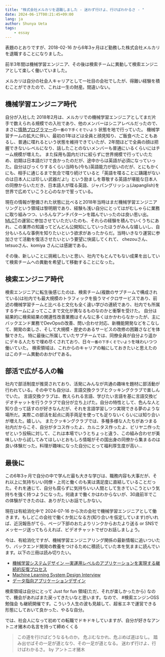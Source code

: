 ```yaml
---
title: "株式会社メルカリを退職しました - 迷わず行けよ、行けばわかるさ - "
date: 2024-06-17T00:21:45+09:00
lang: ja
author: Shunya Ueta
tags:
    - essay
---
```


表題のとおりですが、2018-02-16 から6年3ヶ月ほど勤務した株式会社メルカリを退職することになりました。

前半3年間は機械学習エンジニア、その後は検索チームに異動して検索エンジニアとして楽しく働いていました。

メルカリは自分の社会人キャリアとして一社目の会社でしたが、得難い経験を積むことができたので、これは一生の財産。間違いない。

## 機械学習エンジニア時代

自分が入社した 2018年2月は、メルカリでの機械学習エンジニアとしてまだ片手で数えられる規模での入社であり、他のメンバーはシニアレベルだったので、まさに[情熱プログラマー](https://amzn.to/4b6CqJm)の`一番の下手くそでいよう` 状態を地で行っていた。
機械学習チームの拡大に伴い、最初の1年ほどは全員と顔見知り、ご飯食べたこともあるし、普通に喋れるという状態を維持できていたが、2年間ほどで全員の顔は把握できないレベルになり、話したことのないメンバーも普通にいるくらいにはチーム規模が増えた。
また採用も国内だけに絞らずに世界規模で行っていたため、初期は日本語だけで良かったのだが、途中からは英語が必須になっていった。自分はびっくりするくらい当時も(今も)英語能力が低いのだが、とにもかくにも、相手に通じるまで気合で喋り続けていると「英語を喋ることに躊躇がないのは日本人には珍しい武器だよ!」という励ましを尊敬する英語が堪能な日本人の同僚からいただき、日本語人が喋る英語、ジャパングリッシュ(Japanglish)を世界で広めていこうと心のなかで誓っている。

現在の情報が整備された状態に比べると2018年当時はまだ機械学習エンジニアリングという領域は黎明期であり、経験も浅い自分にとってはがむしゃらに業務に取り組みつつ、いろんなアンチパターンを踏んでいったのは良い思い出。[MLCT](https://mlct.connpass.com/)の運営に参加させていただいたのも、それらの経験を積んでいくうちにあれ、この業界の知識ってどんどん公開知にしていったほうがみんな嬉しいし、自分もいろんな事例を知りたいという欲求があったからだ。当時いきなり運営に参加させて活動を復活させたいという要望に快諾してくれて、 chezouさん、tetsuoさん、komiya さんには感謝である。

その後、新しいことに挑戦したいと思い、社内でもとんでもない成果を出していて検索チームへの異動を希望して移動することになった。

## 検索エンジニア時代

検索エンジニアに転生後感じたのは、検索チーム(複数のサブチームで構成されている)は社内でも最大規模のトラフィックを扱うマイクロサービスであり、前述の機械学習チームと比べると文化も全く違い学びの連続であり、社内でも所属するチームによってここまで文化が異なるものなのかと衝撃を受けた。
自分は結果的に検索結果の関連性改善業務はそんなに多くはかかわらなかったが、主にバックエンド業務でDevOpsの改善、問い合わせ対応、新機能開発などをこなして、開発の楽しさ、そして大規模・歴史のあるサービスの改修の困難さなどを体験できた。
特に最後に所属していたサブチームでは、同僚全員が自分より遥かにデキる人たちで埋め尽くされており、日々`一番の下手くそでいよう`を味わいつつ働いていた。
検索領域は、これからのキャリアの軸にしておきたいと思えたのはこのチーム異動のおかげである。

## 部活で広がる人の輪

社内で部活制度が推奨されており、活発にみんなが共通の趣味を題材に部活動が行われている。その中でも自分は、言語交換クラブとクッキングクラブで楽しんでいた。
言語交換クラブは、教えられる言語、学びたい言語を基に言語交換ビデオチャットを行うクラブで自分が立ち上げた。自分の特性として、色んな人と知り合って話すのが好きなんだが、それを言語学習しつつ実現できる夢のような場所だ。実際この部活を起点に両手両足を使っても足りないくらいには知り合いが増えた。嬉しい。
またクッキングクラブでは、多種多様な人たちがあつまる社内だからこそ、自分がタコス作ったよ、カルニタス作ったよ、ビリヤニ作ったぜという投稿に対して、これは本場でいうとちょっと違う、この組み合わせが美味しいから試してみてほしいとおもしろ情報がその国出身の同僚から集まるのは良い体験だった。料理が趣味になった自分にとって福利厚生度が高い...

## 最後に

この6年3ヶ月で自分の中で学んだ最も大きな学びは、職務内容も大事だが、それ以上に気持ちいい同僚・上司と働くのも実は満足度に直結していることだった。それを通じて、自分も腐らずに気持ちいい人間として生きていこうという気持ちを強く持つようになった。何歳まで働くかはわからないが、30歳前半でこの体験ができたのは、ありがたいお話でしかない。

現在は有給消化中で 2024-07-16 から次の会社で機械学習エンジニアとして働きます。もしどこの会社で働くか気になる方(知り合いを仮定しています)がいれば、近況報告がてら、ページ下部のおたよりリンクからおたより送る or SNSでメッセージ送ってもらえれば、ビデオチャットでぜひお話しましょう。

今は、有給消化ですが、機械学習エンジニアリング関係の最新情報に追いついたり、バックエンド開発の教養をつけるために積読していた本を気ままに読んでいます。以下の三冊は読み切りたい。

- [機械学習システムデザイン ―実運用レベルのアプリケーションを実現する継続的反復プロセス ](https://amzn.to/4bZWLl7)
- [Machine Learning System Design Interview](https://amzn.to/4eo5NKc)
- [データ指向アプリケーションデザイン](https://amzn.to/3z0671E)

検索領域は自分にとって Just for fun 領域(ただ、それが楽しかったから) なので、機会があればまた戻ってきたいなと思います。なので、 #検索エンジンOSS勉強会  も継続開催です。こういう人生の波も見越して、超省エネで運営できる形態にしておいて良かった、やるな自分。

では、社会人になって初めての転職でドキドキしていますが、自分が好きなアントニオ猪木の名言を持って締めくくる

> この道を行けばどうなるものか。 危ぶむなかれ、危ぶめば道はなし。 踏み出せばその一足が道となり、その一足が道となる。 迷わず行けよ、行けばわかるさ。 by アントニオ猪木